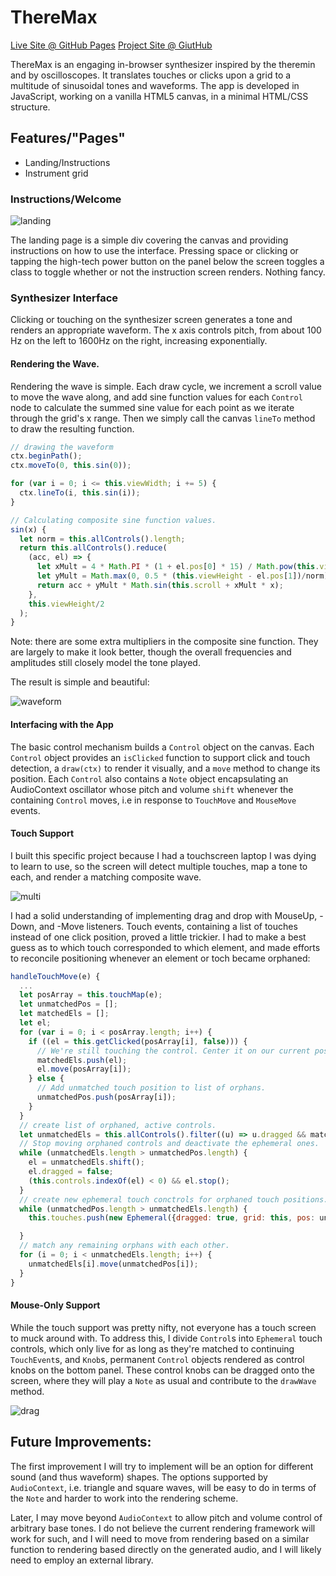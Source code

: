 # ThereMax

[Live Site @ GitHub Pages](https://jamesdconklin.github.io/ThereMax)
[Project Site @ GiutHub](https://github.com/jamesdconklin/ThereMax)

ThereMax is an engaging in-browser synthesizer inspired by the theremin
and by oscilloscopes. It translates touches or clicks upon a grid to a
multitude of sinusoidal tones and waveforms. The app is developed in
JavaScript, working on a vanilla HTML5 canvas, in a minimal HTML/CSS
structure.

## Features/"Pages"
 - Landing/Instructions
 - Instrument grid

### Instructions/Welcome

![landing]

The landing page is a simple div covering the canvas and providing instructions on how to use the interface. Pressing space or clicking or
tapping the high-tech power button on the panel below the screen toggles
a class to toggle whether or not the instruction screen renders. Nothing
fancy.

### Synthesizer Interface

Clicking or touching on the synthesizer screen generates a tone and
renders an appropriate waveform. The x axis controls pitch, from about
100 Hz on the left to 1600Hz on the right, increasing exponentially.

#### Rendering the Wave.

Rendering the wave is simple. Each draw cycle, we increment a scroll
value to move the wave along, and add sine function values for each
`Control` node to calculate the summed sine value for each point as
we iterate through the grid's x range. Then we simply call the canvas
`lineTo` method to draw the resulting function.

```js
// drawing the waveform
ctx.beginPath();
ctx.moveTo(0, this.sin(0));

for (var i = 0; i <= this.viewWidth; i += 5) {
  ctx.lineTo(i, this.sin(i));
}
```

```js
// Calculating composite sine function values.
sin(x) {
  let norm = this.allControls().length;
  return this.allControls().reduce(
    (acc, el) => {
      let xMult = 4 * Math.PI * (1 + el.pos[0] * 15) / Math.pow(this.viewWidth, 2);
      let yMult = Math.max(0, 0.5 * (this.viewHeight - el.pos[1])/norm);
      return acc + yMult * Math.sin(this.scroll + xMult * x);
    },
    this.viewHeight/2
  );
}
```

Note: there are some extra multipliers in the composite sine function.
They are largely to make it look better, though the overall frequencies
and amplitudes still closely model the tone played.

The result is simple and beautiful:

![waveform]

#### Interfacing with the App

The basic control mechanism builds a `Control` object on the canvas.
Each `Control` object provides an `isClicked` function to support click
and touch detection, a `draw(ctx)` to render it visually, and a `move`
method to change its position. Each `Control` also contains a `Note`
object encapsulating an AudioContext oscillator whose pitch and volume
`shift` whenever the containing `Control` moves, i.e in response to
`TouchMove` and `MouseMove` events.


#### Touch Support

I built this specific project because I had a touchscreen laptop I was
dying to learn to use, so the screen will detect multiple touches, map a
tone to each, and render a matching composite wave.

![multi]

I had a solid understanding of implementing drag and drop with MouseUp,
-Down, and -Move listeners. Touch events, containing a list of touches
instead of one click position, proved a little trickier. I had to make
a best guess as to which touch corresponded to which element, and
made efforts to reconcile positioning whenever an element or toch became orphaned:

```js
handleTouchMove(e) {
  ...
  let posArray = this.touchMap(e);
  let unmatchedPos = [];
  let matchedEls = [];
  let el;
  for (var i = 0; i < posArray.length; i++) {
    if ((el = this.getClicked(posArray[i], false))) {
      // We're still touching the control. Center it on our current pos.
      matchedEls.push(el);
      el.move(posArray[i]);
    } else {
      // Add unmatched touch position to list of orphans.
      unmatchedPos.push(posArray[i]);
    }
  }
  // create list of orphaned, active controls.
  let unmatchedEls = this.allControls().filter((u) => u.dragged && matchedEls.indexOf(u) < 0);
  // Stop moving orphaned controls and deactivate the ephemeral ones.
  while (unmatchedEls.length > unmatchedPos.length) {
    el = unmatchedEls.shift();
    el.dragged = false;
    (this.controls.indexOf(el) < 0) && el.stop();
  }
  // create new ephemeral touch conctrols for orphaned touch positions.
  while (unmatchedPos.length > unmatchedEls.length) {
    this.touches.push(new Ephemeral({dragged: true, grid: this, pos: unmatchedPos.shift()}));

  }
  // match any remaining orphans with each other.
  for (i = 0; i < unmatchedEls.length; i++) {
    unmatchedEls[i].move(unmatchedPos[i]);
  }
}
```

#### Mouse-Only Support

While the touch support was pretty nifty, not everyone has a touch
screen to muck around with. To address this, I divide `Control`s into
`Ephemeral` touch controls, which only live for as long as they're
matched to continuing `TouchEvent`s, and `Knob`s, permanent
`Control` objects rendered as control knobs on the bottom panel. These
control knobs can be dragged onto the screen, where they will play a
`Note` as usual and contribute to the `drawWave` method.

![drag]

[landing]: ./docs/screens/landing.png
[waveform]: ./docs/screens/waveform.png
[multi]: ./docs/screens/multi.png
[drag]: ./docs/screens/drag.png

## Future Improvements:

The first improvement I will try to implement will be an option for
different sound (and thus waveform) shapes. The options supported by
`AudioContext`, i.e. triangle and square waves, will be easy to do in
terms of the `Note` and harder to work into the rendering scheme.

Later, I may move beyond `AudioContext` to allow pitch and volume control
of arbitrary base tones. I do not believe the current rendering framework will work for such, and I will need to move from rendering based on a
similar function to rendering based directly on the generated audio, and
I will likely need to employ an external library.
